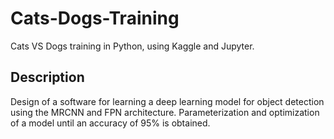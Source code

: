 # Cats-Dogs-Training
Cats VS Dogs training in Python, using Kaggle and Jupyter.

## Description

Design of a software for learning a deep learning model for object detection using the MRCNN and FPN architecture. Parameterization and optimization of a model until an accuracy of 95% is obtained.
